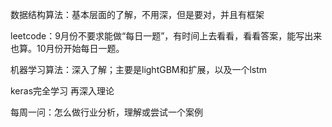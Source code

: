 数据结构算法：基本层面的了解，不用深，但是要对，并且有框架

leetcode：9月份不要求能做“每日一题”，有时间上去看看，看看答案，能写出来也算。10月份开始每日一题。

机器学习算法：深入了解；主要是lightGBM和扩展，以及一个lstm

keras完全学习 再深入理论

每周一问：怎么做行业分析，理解或尝试一个案例






